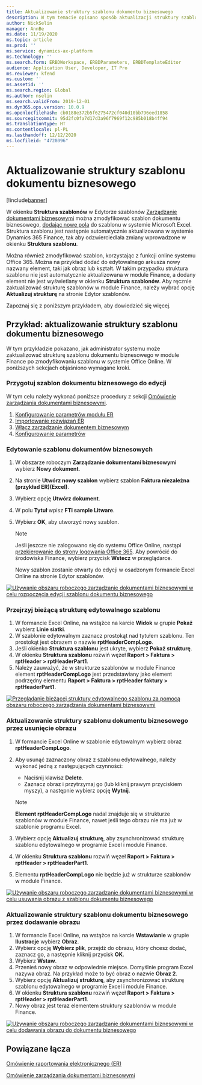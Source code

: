 ```yaml
---
title: Aktualizowanie struktury szablonu dokumentu biznesowego
description: W tym temacie opisano sposób aktualizacji struktury szablonu dokumentu biznesowego przy użyciu funkcji zarządzania dokumentami biznesowymi.
author: NickSelin
manager: AnnBe
ms.date: 11/19/2020
ms.topic: article
ms.prod: ''
ms.service: dynamics-ax-platform
ms.technology: ''
ms.search.form: ERBDWorkspace, ERBDParameters, ERBDTemplateEditor
audience: Application User, Developer, IT Pro
ms.reviewer: kfend
ms.custom: ''
ms.assetid: ''
ms.search.region: Global
ms.author: nselin
ms.search.validFrom: 2019-12-01
ms.dyn365.ops.version: 10.0.9
ms.openlocfilehash: cb0188e372b5f6275472cf040d10bb796eed1858
ms.sourcegitcommit: 95d2fc0fa7d17d3a96f7969f12c985b018b4ff94
ms.translationtype: HT
ms.contentlocale: pl-PL
ms.lasthandoff: 12/12/2020
ms.locfileid: "4728096"
---
```

# <a name="update-the-structure-of-a-business-document-template"></a>Aktualizowanie struktury szablonu dokumentu biznesowego 

[!include[banner](../includes/banner.md)]

W okienku **Struktura szablonów** w Edytorze szablonów [Zarządzanie dokumentami biznesowymi](er-business-document-management.md) można zmodyfikować szablon dokumentu biznesowego, [dodając nowe pola](er-bdm-add-field-to-excel-template.md) do szablonu w systemie Microsoft Excel. Struktura szablonu jest następnie automatycznie aktualizowana w systemie Dynamics 365 Finance, tak aby odzwierciedlała zmiany wprowadzone w okienku **Struktura szablonu**.

Można również zmodyfikować szablon, korzystając z funkcji online systemu Office 365. Można na przykład dodać do edytowalnego arkusza nowy nazwany element, taki jak obraz lub kształt. W takim przypadku struktura szablonu nie jest automatycznie aktualizowana w module Finance, a dodany element nie jest wyświetlany w okienku **Struktura szablonów**. Aby ręcznie zaktualizować strukturę szablonów w module Finance, należy wybrać opcję **Aktualizuj strukturę** na stronie Edytor szablonów.

Zapoznaj się z poniższym przykładem, aby dowiedzieć się więcej.

## <a name="example-update-the-structure-of-a-business-document-template"></a>Przykład: aktualizowanie struktury szablonu dokumentu biznesowego

W tym przykładzie pokazano, jak administrator systemu może zaktualizować strukturę szablonu dokumentu biznesowego w module Finance po zmodyfikowaniu szablonu w systemie Office Online. W poniższych sekcjach objaśniono wymagane kroki.

### <a name="prepare-a-business-document-template-for-editing"></a>Przygotuj szablon dokumentu biznesowego do edycji

W tym celu należy wykonać poniższe procedury z sekcji [Omówienie zarządzania dokumentami biznesowymi](er-business-document-management.md).

1. [Konfigurowanie parametrów modułu ER](er-business-document-management.md#configure-er-parameters)
2. [Importowanie rozwiązań ER](er-business-document-management.md#import-er-solutions)
3. [Włącz zarządzanie dokumentem biznesowym](er-business-document-management.md#enable-business-document-management)
4. [Konfigurowanie parametrów](er-business-document-management.md#configure-parameters)

### <a name="edit-a-business-document-template"></a>Edytowanie szablonu dokumentów biznesowych

1. W obszarze roboczym **Zarządzanie dokumentami biznesowymi** wybierz **Nowy dokument**.
2. Na stronie **Utwórz nowy szablon** wybierz szablon **Faktura niezależna (przykład ER)(Excel)**.
3. Wybierz opcję **Utwórz dokument**.
4. W polu **Tytuł** wpisz **FTI sample Litware**.
5. Wybierz **OK**, aby utworzyć nowy szablon.

    > [!NOTE]
    > Jeśli jeszcze nie zalogowano się do systemu Office Online, nastąpi [przekierowanie do strony logowania Office 365](er-business-document-management.md#frequently-asked-questions). Aby powrócić do środowiska Finance, wybierz przycisk **Wstecz** w przeglądarce.

    Nowy szablon zostanie otwarty do edycji w osadzonym formancie Excel Online na stronie Edytor szablonów.

[![Używanie obszaru roboczego zarządzanie dokumentami biznesowymi w celu rozpoczęcia edycji szablonu dokumentu biznesowego](./media/er-bdm-update-structure1.gif)](./media/er-bdm-update-structure1.gif)

### <a name="review-the-current-structure-of-the-editable-template"></a>Przejrzyj bieżącą strukturę edytowalnego szablonu

1. W formancie Excel Online, na wstążce na karcie **Widok** w grupie **Pokaż** wybierz **Linie siatki**.
2. W szablonie edytowalnym zaznacz prostokąt nad tytułem szablonu. Ten prostokąt jest obrazem o nazwie **rptHeaderCompLogo**.
3. Jeśli okienko **Struktura szablonu** jest ukryte, wybierz **Pokaż strukturę**.
4. W okienku **Struktura szablonu** rozwiń węzeł **Raport \> Faktura \> rptHeader \> rptHeaderPart1**.
5. Należy zauważyć, że w strukturze szablonów w module Finance element **rptHeaderCompLogo** jest przedstawiany jako element podrzędny elementu **Raport \> Faktura \> rptHeader faktury \> rptHeaderPart1**.

[![Przeglądanie bieżącej struktury edytowalnego szablonu za pomocą obszaru roboczego zarządzania dokumentami biznesowymi](./media/er-bdm-update-structure2.gif)](./media/er-bdm-update-structure2.gif)

### <a name="update-the-structure-of-a-business-document-template-by-deleting-a-picture"></a>Aktualizowanie struktury szablonu dokumentu biznesowego przez usunięcie obrazu

1. W formancie Excel Online w szablonie edytowalnym wybierz obraz **rptHeaderCompLogo**.
2. Aby usunąć zaznaczony obraz z szablonu edytowalnego, należy wykonać jedną z następujących czynności:

    - Naciśnij klawisz **Delete**.
    - Zaznacz obraz i przytrzymaj go (lub kliknij prawym przyciskiem myszy), a następnie wybierz opcję **Wytnij**.

    > [!NOTE]
    > **Element rptHeaderCompLogo** nadal znajduje się w strukturze szablonów w module Finance, nawet jeśli tego obrazu nie ma już w szablonie programu Excel.

3. Wybierz opcję **Aktualizuj strukturę**, aby zsynchronizować strukturę szablonu edytowalnego w programie Excel i module Finance.
4. W okienku **Struktura szablonu** rozwiń węzeł **Raport \> Faktura \> rptHeader \> rptHeaderPart1**.
5. Elementu **rptHeaderCompLogo** nie będzie już w strukturze szablonów w module Finance.

[![Używanie obszaru roboczego zarządzanie dokumentami biznesowymi w celu usuwania obrazu z szablonu dokumentu biznesowego](./media/er-bdm-update-structure3.gif)](./media/er-bdm-update-structure3.gif)

### <a name="update-the-structure-of-a-business-document-template-by-adding-a-picture"></a>Aktualizowanie struktury szablonu dokumentu biznesowego przez dodawanie obrazu

1. W formancie Excel Online, na wstążce na karcie **Wstawianie** w grupie **Ilustracje** wybierz **Obraz**.
2. Wybierz opcję **Wybierz plik**, przejdź do obrazu, który chcesz dodać, zaznacz go, a następnie kliknij przycisk **OK**.
3. Wybierz **Wstaw**.
4. Przenieś nowy obraz w odpowiednie miejsce. Domyślnie program Excel nazywa obraz. Na przykład może to być obraz o nazwie **Obraz 2**.
5. Wybierz opcję **Aktualizuj strukturę**, aby zsynchronizować strukturę szablonu edytowalnego w programie Excel i module Finance.
6. W okienku **Struktura szablonu** rozwiń węzeł **Raport \> Faktura \> rptHeader \> rptHeaderPart1**.
7. Nowy obraz jest teraz elementem struktury szablonów w module Finance.

[![Używanie obszaru roboczego zarządzanie dokumentami biznesowymi w celu dodawania obrazu do dokumentu biznesowego](./media/er-bdm-update-structure4.gif)](./media/er-bdm-update-structure4.gif)

## <a name="related-links"></a>Powiązane łącza

[Omówienie raportowania elektronicznego (ER)](general-electronic-reporting.md)

[Omówienie zarządzania dokumentami biznesowymi](er-business-document-management.md)
